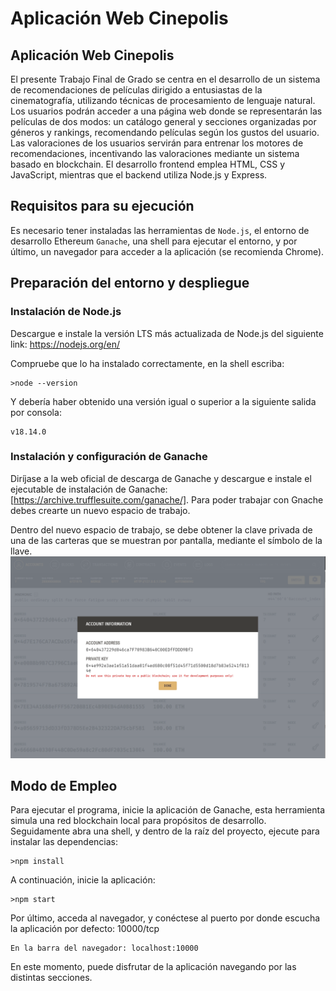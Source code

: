 # **Aplicación Web Cinepolis**

## Aplicación Web Cinepolis
El presente Trabajo Final de Grado se centra en el desarrollo de un sistema de recomendaciones de películas dirigido a entusiastas de la cinematografía, utilizando técnicas de procesamiento de lenguaje natural. Los usuarios podrán acceder a una página web donde se representarán las películas de dos modos: un catálogo general y secciones organizadas por géneros y rankings, recomendando películas según los gustos del usuario. Las valoraciones de los usuarios servirán para entrenar los motores de recomendaciones, incentivando las valoraciones mediante un sistema basado en blockchain. El desarrollo frontend emplea HTML, CSS y JavaScript, mientras que el backend utiliza Node.js y Express.

## Requisitos para su ejecución
Es necesario tener instaladas las herramientas de `Node.js`,  el entorno de desarrollo Ethereum  `Ganache`, una shell para ejecutar el entorno, y por último, un navegador para acceder a la aplicación (se recomienda Chrome).

## Preparación del entorno y despliegue
### Instalación de Node.js
Descargue e instale la versión LTS más actualizada de Node.js del siguiente link: https://nodejs.org/en/

Compruebe que lo ha instalado correctamente, en la shell escriba:
~~~
>node --version
~~~
Y debería haber obtenido una versión igual o superior a la siguiente salida por consola:
~~~
v18.14.0
~~~

### Instalación y configuración de Ganache
Diríjase a la web oficial de descarga de Ganache y descargue e instale el ejecutable de instalación de Ganache: [https://archive.trufflesuite.com/ganache/].
Para poder trabajar con Gnache debes crearte un nuevo espacio de trabajo.

Dentro del nuevo espacio de trabajo, se debe obtener la clave privada de una de las carteras que se muestran por pantalla, mediante el símbolo de la llave. 
![plot](public/images/ganache.png)

## Modo de Empleo
Para ejecutar el programa, inicie la aplicación de Ganache, esta herramienta simula una red blockchain local para propósitos de desarrollo. 
Seguidamente abra una shell, y dentro de la raíz del proyecto, ejecute para instalar las dependencias:
~~~
>npm install
~~~

A continuación, inicie la aplicación:
~~~
>npm start
~~~

Por último, acceda al navegador, y conéctese al puerto por donde escucha la aplicación por defecto: 10000/tcp
~~~
En la barra del navegador: localhost:10000
~~~

En este momento, puede disfrutar de la aplicación navegando por las distintas secciones.
